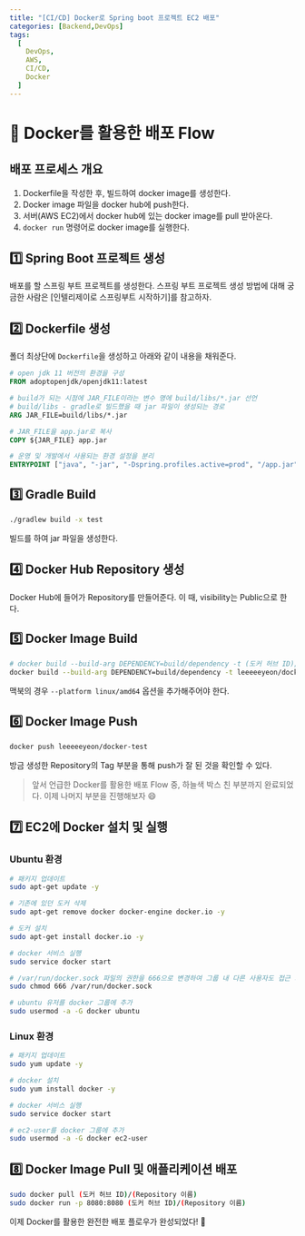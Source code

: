 ```yaml
---
title: "[CI/CD] Docker로 Spring boot 프로젝트 EC2 배포"
categories: [Backend,DevOps]
tags:
  [
    DevOps,
    AWS,
    CI/CD,
    Docker
  ] 
---
```


# 🐋 Docker를 활용한 배포 Flow

## 배포 프로세스 개요

1. Dockerfile을 작성한 후, 빌드하여 docker image를 생성한다.
2. Docker image 파일을 docker hub에 push한다.
3. 서버(AWS EC2)에서 docker hub에 있는 docker image를 pull 받아온다.
4. `docker run` 명령어로 docker image를 실행한다.

## 1️⃣ Spring Boot 프로젝트 생성

배포를 할 스프링 부트 프로젝트를 생성한다.
스프링 부트 프로젝트 생성 방법에 대해 궁금한 사람은 [인텔리제이로 스프링부트 시작하기]를 참고하자.

## 2️⃣ Dockerfile 생성

폴더 최상단에 `Dockerfile`을 생성하고 아래와 같이 내용을 채워준다.

```dockerfile
# open jdk 11 버전의 환경을 구성
FROM adoptopenjdk/openjdk11:latest

# build가 되는 시점에 JAR_FILE이라는 변수 명에 build/libs/*.jar 선언
# build/libs - gradle로 빌드했을 때 jar 파일이 생성되는 경로
ARG JAR_FILE=build/libs/*.jar

# JAR_FILE을 app.jar로 복사
COPY ${JAR_FILE} app.jar

# 운영 및 개발에서 사용되는 환경 설정을 분리
ENTRYPOINT ["java", "-jar", "-Dspring.profiles.active=prod", "/app.jar"]
```

## 3️⃣ Gradle Build

```bash
./gradlew build -x test
```

빌드를 하여 jar 파일을 생성한다.

## 4️⃣ Docker Hub Repository 생성

Docker Hub에 들어가 Repository를 만들어준다.
이 때, visibility는 Public으로 한다.

## 5️⃣ Docker Image Build

```bash
# docker build --build-arg DEPENDENCY=build/dependency -t (도커 허브 ID)/(Repository 이름) --platform linux/amd64 .
docker build --build-arg DEPENDENCY=build/dependency -t leeeeeyeon/docker-test --platform linux/amd64 .
```

맥북의 경우 `--platform linux/amd64` 옵션을 추가해주어야 한다.

## 6️⃣ Docker Image Push

```bash
docker push leeeeeyeon/docker-test
```

방금 생성한 Repository의 Tag 부분을 통해 push가 잘 된 것을 확인할 수 있다.

> 앞서 언급한 Docker를 활용한 배포 Flow 중, 하늘색 박스 친 부분까지 완료되었다.
> 이제 나머지 부분을 진행해보자 😄

## 7️⃣ EC2에 Docker 설치 및 실행

### Ubuntu 환경

```bash
# 패키지 업데이트
sudo apt-get update -y

# 기존에 있던 도커 삭제
sudo apt-get remove docker docker-engine docker.io -y

# 도커 설치
sudo apt-get install docker.io -y

# docker 서비스 실행
sudo service docker start

# /var/run/docker.sock 파일의 권한을 666으로 변경하여 그룹 내 다른 사용자도 접근 가능하게 변경
sudo chmod 666 /var/run/docker.sock

# ubuntu 유저를 docker 그룹에 추가
sudo usermod -a -G docker ubuntu
```

### Linux 환경

```bash
# 패키지 업데이트
sudo yum update -y

# docker 설치
sudo yum install docker -y

# docker 서비스 실행
sudo service docker start

# ec2-user를 docker 그룹에 추가
sudo usermod -a -G docker ec2-user
```

## 8️⃣ Docker Image Pull 및 애플리케이션 배포

```bash
sudo docker pull (도커 허브 ID)/(Repository 이름)
sudo docker run -p 8080:8080 (도커 허브 ID)/(Repository 이름)
```

이제 Docker를 활용한 완전한 배포 플로우가 완성되었다! 🎉
